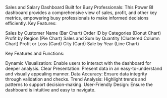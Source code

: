 Sales and Salary Dashboard
Built for Busy Professionals:
This Power BI dashboard provides a comprehensive view of sales, profit, and other key metrics, empowering busy professionals to make informed decisions efficiently.
Key Features:

Sales by Customer Name (Bar Chart)
Order ID by Categories (Donut Chart)
Profit by Region (Pie Chart)
Sales and Sum by Quantity (Clustered Column Chart)
Profit or Loss (Card)
City (Card)
Sale by Year (Line Chart)

Key Features and Functions:

Dynamic Visualization: Enable users to interact with the dashboard for deeper analysis.
Clear Presentation: Present data in an easy-to-understand and visually appealing manner.
Data Accuracy: Ensure data integrity through validation and checks.
Trend Analysis: Highlight trends and patterns to support decision-making.
User-Friendly Design: Ensure the dashboard is intuitive and easy to navigate.
